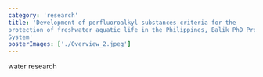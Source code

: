```yaml
---
category: 'research'
title: 'Development of perfluoroalkyl substances criteria for the
protection of freshwater aquatic life in the Philippines, Balik PhD Project, UP
System'
posterImages: ['./Overview_2.jpeg']
---
```


water research
